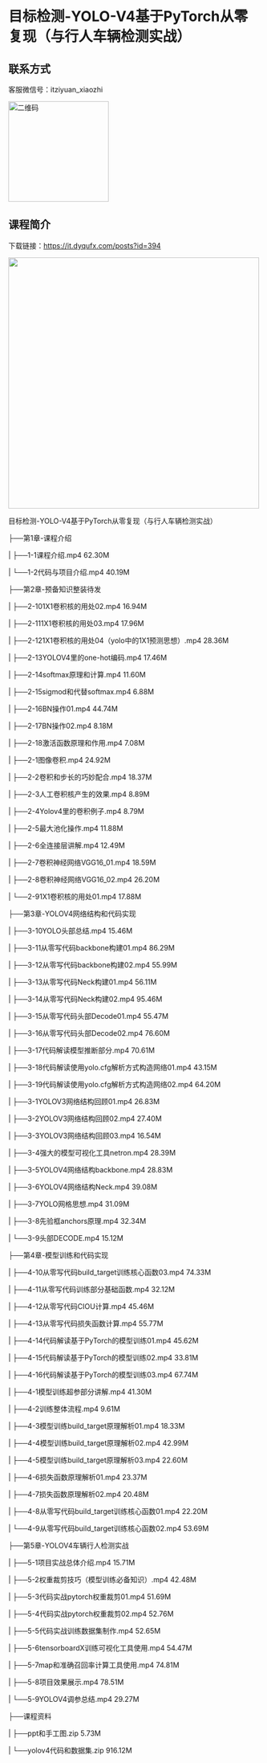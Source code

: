 # 目标检测-YOLO-V4基于PyTorch从零复现（与行人车辆检测实战）

## 联系方式

客服微信号：itziyuan_xiaozhi

<img src="https://ziyuanyun.oss-cn-guangzhou.aliyuncs.com/common/20240614073449/666b82192834a.jpg" width="200" height="200" alt="二维码">

## 课程简介

下载链接：https://it.dyqufx.com/posts?id=394

<img src="https://ziyuanyun.oss-cn-guangzhou.aliyuncs.com/yun/20240515151905/664461e94e5f0.jpg" width="500" alt="">

  目标检测-YOLO-V4基于PyTorch从零复现（与行人车辆检测实战）



 ├──第1章-课程介绍

 | ├──1-1课程介绍.mp4 62.30M

 | └──1-2代码与项目介绍.mp4 40.19M

 ├──第2章-预备知识整装待发

 | ├──2-101X1卷积核的用处02.mp4 16.94M

 | ├──2-111X1卷积核的用处03.mp4 17.96M

 | ├──2-121X1卷积核的用处04（yolo中的1X1预测思想）.mp4 28.36M

 | ├──2-13YOLOV4里的one-hot编码.mp4 17.46M

 | ├──2-14softmax原理和计算.mp4 11.60M

 | ├──2-15sigmod和代替softmax.mp4 6.88M

 | ├──2-16BN操作01.mp4 44.74M

 | ├──2-17BN操作02.mp4 8.18M

 | ├──2-18激活函数原理和作用.mp4 7.08M

 | ├──2-1图像卷积.mp4 24.92M

 | ├──2-2卷积和步长的巧妙配合.mp4 18.37M

 | ├──2-3人工卷积核产生的效果.mp4 8.89M

 | ├──2-4Yolov4里的卷积例子.mp4 8.79M

 | ├──2-5最大池化操作.mp4 11.88M

 | ├──2-6全连接层讲解.mp4 12.49M

 | ├──2-7卷积神经网络VGG16_01.mp4 18.59M

 | ├──2-8卷积神经网络VGG16_02.mp4 26.20M

 | └──2-91X1卷积核的用处01.mp4 17.88M

 ├──第3章-YOLOV4网络结构和代码实现

 | ├──3-10YOLO头部总结.mp4 15.46M

 | ├──3-11从零写代码backbone构建01.mp4 86.29M

 | ├──3-12从零写代码backbone构建02.mp4 55.99M

 | ├──3-13从零写代码Neck构建01.mp4 56.11M

 | ├──3-14从零写代码Neck构建02.mp4 95.46M

 | ├──3-15从零写代码头部Decode01.mp4 55.47M

 | ├──3-16从零写代码头部Decode02.mp4 76.60M

 | ├──3-17代码解读模型推断部分.mp4 70.61M

 | ├──3-18代码解读使用yolo.cfg解析方式构造网络01.mp4 43.15M

 | ├──3-19代码解读使用yolo.cfg解析方式构造网络02.mp4 64.20M

 | ├──3-1YOLOV3网络结构回顾01.mp4 26.83M

 | ├──3-2YOLOV3网络结构回顾02.mp4 27.40M

 | ├──3-3YOLOV3网络结构回顾03.mp4 16.54M

 | ├──3-4强大的模型可视化工具netron.mp4 28.39M

 | ├──3-5YOLOV4网络结构backbone.mp4 28.83M

 | ├──3-6YOLOV4网络结构Neck.mp4 39.08M

 | ├──3-7YOLO网格思想.mp4 31.09M

 | ├──3-8先验框anchors原理.mp4 32.34M

 | └──3-9头部DECODE.mp4 15.12M

 ├──第4章-模型训练和代码实现

 | ├──4-10从零写代码build_target训练核心函数03.mp4 74.33M

 | ├──4-11从零写代码训练部分基础函数.mp4 32.12M

 | ├──4-12从零写代码CIOU计算.mp4 45.46M

 | ├──4-13从零写代码损失函数计算.mp4 55.77M

 | ├──4-14代码解读基于PyTorch的模型训练01.mp4 45.62M

 | ├──4-15代码解读基于PyTorch的模型训练02.mp4 33.81M

 | ├──4-16代码解读基于PyTorch的模型训练03.mp4 67.74M

 | ├──4-1模型训练超参部分讲解.mp4 41.30M

 | ├──4-2训练整体流程.mp4 9.61M

 | ├──4-3模型训练build_target原理解析01.mp4 18.33M

 | ├──4-4模型训练build_target原理解析02.mp4 42.99M

 | ├──4-5模型训练build_target原理解析03.mp4 22.60M

 | ├──4-6损失函数原理解析01.mp4 23.37M

 | ├──4-7损失函数原理解析02.mp4 20.48M

 | ├──4-8从零写代码build_target训练核心函数01.mp4 22.20M

 | └──4-9从零写代码build_target训练核心函数02.mp4 53.69M

 ├──第5章-YOLOV4车辆行人检测实战

 | ├──5-1项目实战总体介绍.mp4 15.71M

 | ├──5-2权重裁剪技巧（模型训练必备知识）.mp4 42.48M

 | ├──5-3代码实战pytorch权重裁剪01.mp4 51.69M

 | ├──5-4代码实战pytorch权重裁剪02.mp4 52.76M

 | ├──5-5代码实战训练数据集制作.mp4 52.65M

 | ├──5-6tensorboardX训练可视化工具使用.mp4 54.47M

 | ├──5-7map和准确召回率计算工具使用.mp4 74.81M

 | ├──5-8项目效果展示.mp4 78.51M

 | └──5-9YOLOV4调参总结.mp4 29.27M

 ├──课程资料

 | ├──ppt和手工图.zip 5.73M

 | └──yolov4代码和数据集.zip 916.12M

  